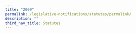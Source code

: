```yaml
---
title: "2009"
permalink: /legislative-notifications/statutes/permalink/
description: ""
third_nav_title: Statutes
---
```

